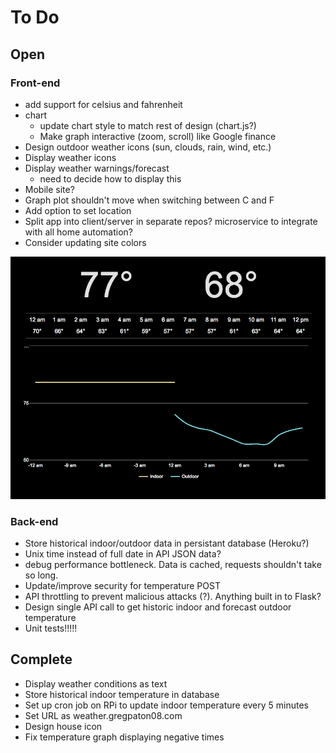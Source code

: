 # To Do

## Open
### Front-end
* add support for celsius and fahrenheit
* chart
    * update chart style to match rest of design (chart.js?)
    * Make graph interactive (zoom, scroll) like Google finance
* Design outdoor weather icons (sun, clouds, rain, wind, etc.)
* Display weather icons
* Display weather warnings/forecast
    * need to decide how to display this
* Mobile site?
* Graph plot shouldn't move when switching between C and F
* Add option to set location
* Split app into client/server in separate repos? microservice to integrate with all home automation?
* Consider updating site colors

<img src="notes/invert.png" width="600">

### Back-end
* Store historical indoor/outdoor data in persistant database (Heroku?)
* Unix time instead of full date in API JSON data?
* debug performance bottleneck. Data is cached, requests shouldn't take so long.
* Update/improve security for temperature POST
* API throttling to prevent malicious attacks (?). Anything built in to Flask?
* Design single API call to get historic indoor and forecast outdoor temperature
* Unit tests!!!!!

## Complete
* Display weather conditions as text
* Store historical indoor temperature in database
* Set up cron job on RPi to update indoor temperature every 5 minutes
* Set URL as weather.gregpaton08.com
* Design house icon
* Fix temperature graph displaying negative times